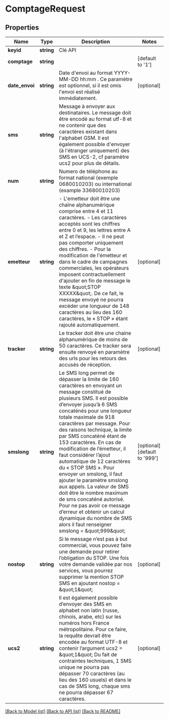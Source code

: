 # ComptageRequest

## Properties
Name | Type | Description | Notes
------------ | ------------- | ------------- | -------------
**keyid** | **string** | Clé API | 
**comptage** | **string** |  | [default to '1']
**date_envoi** | **string** | Date d&#39;envoi au format YYYY-MM-DD hh:mm . Ce paramètre est optionnel, si il est omis l&#39;envoi est réalisé immédiatement. | [optional] 
**sms** | **string** | Message à envoyer aux destinataires. Le message doit être encodé au format utf-8 et ne contenir que des caractères existant dans l&#39;alphabet GSM. Il est également possible d&#39;envoyer (à l&#39;étranger uniquement) des SMS en UCS-2, cf paramètre ucs2 pour plus de détails. | 
**num** | **string** | Numero de téléphone au format national (exemple 0680010203) ou international (example 33680010203) | 
**emetteur** | **string** | - L&#39;emetteur doit être une chaîne alphanumérique comprise entre 4 et 11 caractères.  - Les caractères acceptés sont les chiffres entre 0 et 9, les lettres entre A et Z et l’espace.  - Il ne peut pas comporter uniquement des chiffres.   - Pour la modification de l&#39;émetteur et dans le cadre de campagnes commerciales, les opérateurs imposent contractuellement d&#39;ajouter en fin de message le texte \&quot;STOP XXXXX\&quot;. De ce fait, le message envoyé ne pourra excéder une longueur de 148 caractères au lieu des 160 caractères, le « STOP » étant rajouté automatiquement. | [optional] 
**tracker** | **string** | Le tracker doit être une chaine alphanumérique de moins de 50 caractères. Ce tracker sera ensuite renvoyé en paramètre des urls pour les retours des accusés de réception. | [optional] 
**smslong** | **string** | Le SMS long permet de dépasser la limite de 160 caractères en envoyant un message constitué de plusieurs SMS. Il est possible d’envoyer jusqu’à 6 SMS concaténés pour une longueur totale maximale de 918 caractères par message. Pour des raisons technique, la limite par SMS concaténé étant de 153 caractères. En cas de modification de l’émetteur, il faut considérer l’ajout automatique de 12 caractères du « STOP SMS ». Pour envoyer un smslong, il faut ajouter le paramètre smslong aux appels. La valeur de SMS doit être le nombre maximum de sms concaténé autorisé.   Pour ne pas avoir ce message d’erreur et obtenir un calcul dynamique du nombre de SMS alors il faut renseigner smslong &#x3D; \&quot;999\&quot; | [optional] [default to '999']
**nostop** | **string** | Si le message n’est pas à but commercial, vous pouvez faire une demande pour retirer l’obligation du STOP. Une fois votre demande validée par nos services, vous pourrez supprimer la mention STOP SMS en ajoutant nostop &#x3D; \&quot;1\&quot; | [optional] 
**ucs2** | **string** | Il est également possible d’envoyer des SMS en alphabet non latin (russe, chinois, arabe, etc) sur les numéros hors France métropolitaine. Pour ce faire, la requête devrait être encodée au format UTF-8 et contenir l’argument ucs2 &#x3D; \&quot;1\&quot; Du fait de contraintes techniques, 1 SMS unique ne pourra pas dépasser 70 caractères (au lieu des 160 usuels) et dans le cas de SMS long, chaque sms ne pourra dépasser 67 caractères. | [optional] 

[[Back to Model list]](../README.md#documentation-for-models) [[Back to API list]](../README.md#documentation-for-api-endpoints) [[Back to README]](../README.md)



